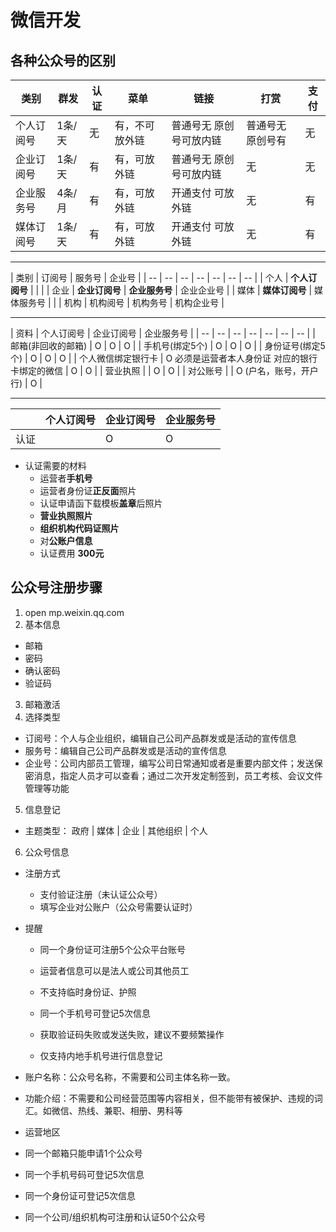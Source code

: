 # 微信开发

## 各种公众号的区别

| 类别 | 群发 | 认证 | 菜单 | 链接 | 打赏 | 支付 |
| -- | -- | -- | -- | -- | -- | -- |
| 个人订阅号 | 1条/天 | 无 | 有，不可放外链 | 普通号无 原创号可放内链 | 普通号无 原创号有 | 无 |
| 企业订阅号 | 1条/天 | 有 | 有，可放外链 | 普通号无 原创号可放内链 | 无 | 无 |
| 企业服务号 | 4条/月 | 有 | 有，可放外链 | 开通支付 可放外链 | 无 | 有 |
| 媒体订阅号 | 1条/天 | 有 | 有，可放外链 | 开通支付 可放外链 | 无 | 有 |

--- 

| 类别 | 订阅号 | 服务号 | 企业号 |
| -- | -- | -- | -- | -- | -- | -- |
| 个人 | **个人订阅号** |  |  |
| 企业 | **企业订阅号** | **企业服务号** | 企业企业号 |
| 媒体 | **媒体订阅号** | 媒体服务号 |  |
| 机构 | 机构阅号 | 机构务号 | 机构企业号 |

---

| 资料 | 个人订阅号 | 企业订阅号 | 企业服务号 |
| -- | -- | -- | -- | -- | -- | -- |
| 邮箱(非回收的邮箱) | O | O | O |
| 手机号(绑定5个) | O | O | O |
| 身份证号(绑定5个) | O | O | O |
| 个人微信绑定银行卡 | O 必须是运营者本人身份证 对应的银行卡绑定的微信 | O | O |
| 营业执照 |  | O | O |
| 对公账号 |  | O (户名，账号，开户行) | O |

---

|   | 个人订阅号 | 企业订阅号 | 企业服务号 |
| --  | -- | -- | -- |
| 认证 |  | O | O |

- 认证需要的材料
  - 运营者**手机号**
  - 运营者身份证**正反面**照片
  - 认证申请函下载模板**盖章**后照片
  - **营业执照照片**
  - **组织机构代码证照片**
  - 对**公账户信息**
  - 认证费用 **300元**

## 公众号注册步骤

1.  open mp.weixin.qq.com
2. 基本信息
  - 邮箱
  - 密码
  - 确认密码
  - 验证码
3. 邮箱激活
4. 选择类型
  - 订阅号：个人与企业组织，编辑自己公司产品群发或是活动的宣传信息
  - 服务号：编辑自己公司产品群发或是活动的宣传信息
  - 企业号：公司内部员工管理，编写公司日常通知或者是重要内部文件；发送保密消息，指定人员才可以查看；通过二次开发定制签到，员工考核、会议文件管理等功能
5. 信息登记
  - 主题类型： 政府 | 媒体 | 企业 | 其他组织 | 个人
6. 公众号信息
  - 注册方式
    - 支付验证注册（未认证公众号）
    - 填写企业对公账户（公众号需要认证时）
  - 提醒
    - 同一个身份证可注册5个公众平台账号
    - 运营者信息可以是法人或公司其他员工
    - 不支持临时身份证、护照

    - 同一个手机号可登记5次信息
    - 获取验证码失败或发送失败，建议不要频繁操作
    - 仅支持内地手机号进行信息登记
  - 账户名称：公众号名称，不需要和公司主体名称一致。
  - 功能介绍：不需要和公司经营范围等内容相关，但不能带有被保护、违规的词汇。如微信、热线、兼职、相册、男科等
  - 运营地区

- 同一个邮箱只能申请1个公众号
- 同一个手机号码可登记5次信息
- 同一个身份证可登记5次信息
- 同一个公司/组织机构可注册和认证50个公众号

